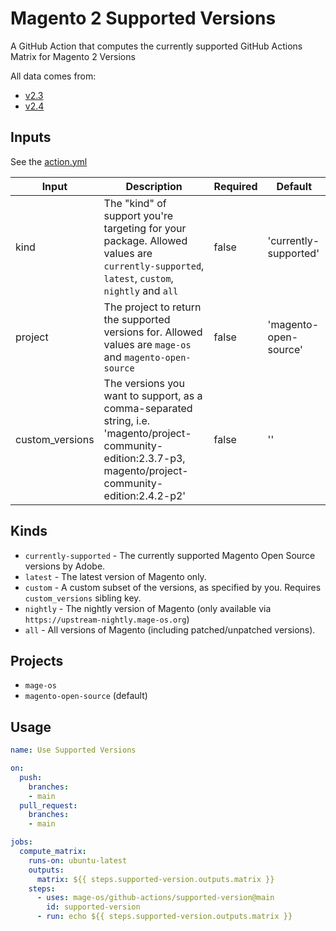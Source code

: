 # Magento 2 Supported Versions

A GitHub Action that computes the currently supported GitHub Actions Matrix for Magento 2 Versions

All data comes from:

- [v2.3](https://github.com/magento/devdocs/blob/master/src/_data/codebase/v2_3/system-requirements.yml)
- [v2.4](https://github.com/magento/devdocs/blob/master/src/_data/codebase/v2_4/system-requirements.yml)

## Inputs

See the [action.yml](./action.yml)

| Input           | Description                                                                                                                                                  | Required | Default               |
|-----------------| ------------------------------------------------------------------------------------------------------------------------------------------------------------ | -------- |-----------------------|
| kind            | The "kind" of support you're targeting for your package. Allowed values are `currently-supported`, `latest`, `custom`, `nightly` and `all`                                     | false    | 'currently-supported' |
| project         | The project to return the supported versions for. Allowed values are `mage-os` and `magento-open-source`                                     | false    | 'magento-open-source' |
| custom_versions | The versions you want to support, as a comma-separated string, i.e. 'magento/project-community-edition:2.3.7-p3, magento/project-community-edition:2.4.2-p2' | false    | ''                    |

## Kinds
- `currently-supported` - The currently supported Magento Open Source versions by Adobe.
- `latest` - The latest version of Magento only.
- `custom` - A custom subset of the versions, as specified by you. Requires `custom_versions` sibling key.
- `nightly` - The nightly version of Magento (only available via `https://upstream-nightly.mage-os.org`)
- `all` - All versions of Magento (including patched/unpatched versions).

## Projects
- `mage-os`
- `magento-open-source` (default)

## Usage

```yml
name: Use Supported Versions

on:
  push:
    branches:
    - main
  pull_request:
    branches:
    - main

jobs:
  compute_matrix:
    runs-on: ubuntu-latest
    outputs:
      matrix: ${{ steps.supported-version.outputs.matrix }}
    steps:
      - uses: mage-os/github-actions/supported-version@main
        id: supported-version
      - run: echo ${{ steps.supported-version.outputs.matrix }}
```
